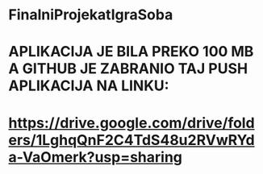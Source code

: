 # FinalniProjekatIgraSoba
# APLIKACIJA JE BILA PREKO 100 MB A GITHUB JE ZABRANIO TAJ PUSH APLIKACIJA NA LINKU:
# https://drive.google.com/drive/folders/1LghqQnF2C4TdS48u2RVwRYda-VaOmerk?usp=sharing
